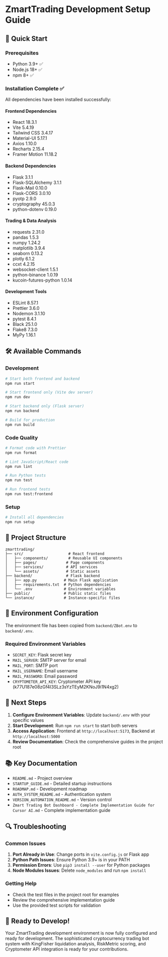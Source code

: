 # ZmartTrading Development Setup Guide

## 🚀 Quick Start

### Prerequisites
- Python 3.9+ ✅
- Node.js 18+ ✅
- npm 8+ ✅

### Installation Complete ✅

All dependencies have been installed successfully:

#### Frontend Dependencies
- React 18.3.1
- Vite 5.4.19
- Tailwind CSS 3.4.17
- Material-UI 5.17.1
- Axios 1.10.0
- Recharts 2.15.4
- Framer Motion 11.18.2

#### Backend Dependencies
- Flask 3.1.1
- Flask-SQLAlchemy 3.1.1
- Flask-Mail 0.10.0
- Flask-CORS 3.0.10
- pyotp 2.9.0
- cryptography 45.0.3
- python-dotenv 0.19.0

#### Trading & Data Analysis
- requests 2.31.0
- pandas 1.5.3
- numpy 1.24.2
- matplotlib 3.9.4
- seaborn 0.13.2
- plotly 6.1.2
- ccxt 4.2.15
- websocket-client 1.5.1
- python-binance 1.0.19
- kucoin-futures-python 1.0.14

#### Development Tools
- ESLint 8.57.1
- Prettier 3.6.0
- Nodemon 3.1.10
- pytest 8.4.1
- Black 25.1.0
- Flake8 7.3.0
- MyPy 1.16.1

## 🛠️ Available Commands

### Development
```bash
# Start both frontend and backend
npm run start

# Start frontend only (Vite dev server)
npm run dev

# Start backend only (Flask server)
npm run backend

# Build for production
npm run build
```

### Code Quality
```bash
# Format code with Prettier
npm run format

# Lint JavaScript/React code
npm run lint

# Run Python tests
npm run test

# Run frontend tests
npm run test:frontend
```

### Setup
```bash
# Install all dependencies
npm run setup
```

## 📁 Project Structure

```
zmarttrading/
├── src/                    # React frontend
│   ├── components/         # Reusable UI components
│   ├── pages/             # Page components
│   ├── services/          # API services
│   └── assets/            # Static assets
├── backend/               # Flask backend
│   ├── app.py            # Main Flask application
│   ├── requirements.txt  # Python dependencies
│   └── .env              # Environment variables
├── public/               # Public static files
└── instance/             # Instance-specific files
```

## 🔧 Environment Configuration

The environment file has been copied from `backend/ZBot.env` to `backend/.env`.

### Required Environment Variables
- `SECRET_KEY`: Flask secret key
- `MAIL_SERVER`: SMTP server for email
- `MAIL_PORT`: SMTP port
- `MAIL_USERNAME`: Email username
- `MAIL_PASSWORD`: Email password
- `CRYPTOMETER_API_KEY`: Cryptometer API key (k77U187e08zGf4I3SLz3sYzTEyM2KNoJ9i1N4xg2)

## 🎯 Next Steps

1. **Configure Environment Variables**: Update `backend/.env` with your specific values
2. **Start Development**: Run `npm run start` to start both servers
3. **Access Application**: Frontend at `http://localhost:5173`, Backend at `http://localhost:5000`
4. **Review Documentation**: Check the comprehensive guides in the project root

## 📚 Key Documentation

- `README.md` - Project overview
- `STARTUP_GUIDE.md` - Detailed startup instructions
- `ROADMAP.md` - Development roadmap
- `AUTH_SYSTEM_README.md` - Authentication system
- `VERSION_AUTOMATION_README.md` - Version control
- `Zmart Trading Bot Dashboard - Complete Implementation Guide for Cursor AI.md` - Complete implementation guide

## 🔍 Troubleshooting

### Common Issues

1. **Port Already in Use**: Change ports in `vite.config.js` or Flask app
2. **Python Path Issues**: Ensure Python 3.9+ is in your PATH
3. **Permission Errors**: Use `pip3 install --user` for Python packages
4. **Node Modules Issues**: Delete `node_modules` and run `npm install`

### Getting Help

- Check the test files in the project root for examples
- Review the comprehensive implementation guide
- Use the provided test scripts for validation

## 🎉 Ready to Develop!

Your ZmartTrading development environment is now fully configured and ready for development. The sophisticated cryptocurrency trading bot system with KingFisher liquidation analysis, RiskMetric scoring, and Cryptometer API integration is ready for your contributions. 